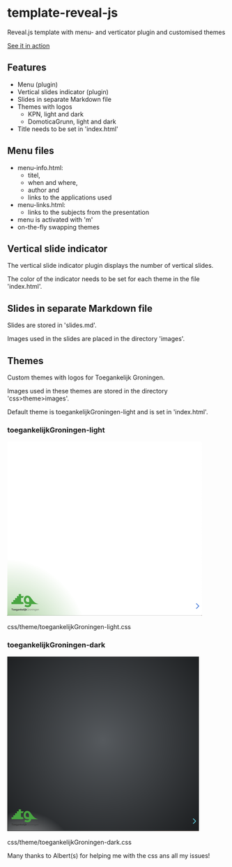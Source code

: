 # template-reveal-js
Reveal.js template with menu- and verticator plugin and customised themes

[See it in action](https://tisgoud.github.io/template-reveal-js/)

## Features

- Menu (plugin)
- Vertical slides indicator (plugin)
- Slides in separate Markdown file
- Themes with logos
  - KPN, light and dark
  - DomoticaGrunn, light and dark
- Title needs to be set in 'index.html'

## Menu files

- menu-info.html:
  - titel,
  - when and where,
  - author and
  - links to the applications used
- menu-links.html:
  - links to the subjects from the presentation
- menu is activated with 'm'
- on-the-fly swapping themes

## Vertical slide indicator

The vertical slide indicator plugin displays the number of vertical slides.

The color of the indicator needs to be set for each theme in the file 'index.html'.

## Slides in separate Markdown file

Slides are stored in 'slides.md'.

Images used in the slides are placed in the directory 'images'.

## Themes

Custom themes with logos for Toegankelijk Groningen.

Images used in these themes are stored in the directory 'css>theme>images'.

Default theme is toegankelijkGroningen-light and is set in 'index.html'.

### toegankelijkGroningen-light

![TG-light](images/TG-light-small.png)

css/theme/toegankelijkGroningen-light.css

### toegankelijkGroningen-dark

![TG-dark](images/TG-dark-small.png)

css/theme/toegankelijkGroningen-dark.css

Many thanks to Albert(s) for helping me with the css ans all my issues!
